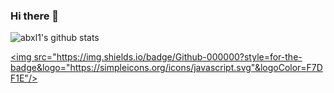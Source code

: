 ### Hi there 👋

![abxl1's github stats](https://github-readme-stats.vercel.app/api?username=abxl1&show_icons=true)

<a href="https://github.com/abxl1" target="_blank"><img src="https://img.shields.io/badge/Github-000000?style=for-the-badge&logo="https://simpleicons.org/icons/javascript.svg"&logoColor=F7DF1E"/></a>


<!--
**abxl1/abxl1** is a ✨ _special_ ✨ repository because its `README.md` (this file) appears on your GitHub profile.

Here are some ideas to get you started:

- 🔭 I’m currently working on ...
- 🌱 I’m currently learning ...
- 👯 I’m looking to collaborate on ...
- 🤔 I’m looking for help with ...
- 💬 Ask me about ...
- 📫 How to reach me: ...
- 😄 Pronouns: ...
- ⚡ Fun fact: ...
-->
